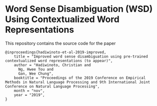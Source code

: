 # Word Sense Disambiguation (WSD) Using Contextualized Word Representations
This repository contains the source code for the paper

```
@inproceedings{hadiwinoto-et-al-2019-improved,
    title = "Improved word sense disambiguation using pre-trained contextualized word representations (to appear)",
    author = "Hadiwinoto, Christian and 
      Ng, Hwee Tou and 
      Gan, Wee Chung",
    booktitle = "Proceedings of the 2019 Conference on Empirical Methods in Natural Language Processing and 9th International Joint Conference on Natural Language Processing",
    month = "nov",
    year = "2019",
}
```
